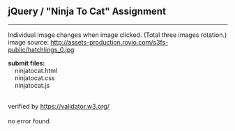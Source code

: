 ## jQuery / "Ninja To Cat" Assignment

----

Individual image changes when image clicked.
(Total three images rotation.)
image source: <http://assets-production.rovio.com/s3fs-public/hatchlings_0.jpg>

**submit files:**<br />
&nbsp;&nbsp;&nbsp;&nbsp;ninjatocat.html<br />
&nbsp;&nbsp;&nbsp;&nbsp;ninjatocat.css<br />
&nbsp;&nbsp;&nbsp;&nbsp;ninjatocat.js<br />
<br />


verified by https://validator.w3.org/<br />
<br />
no error found<br />
